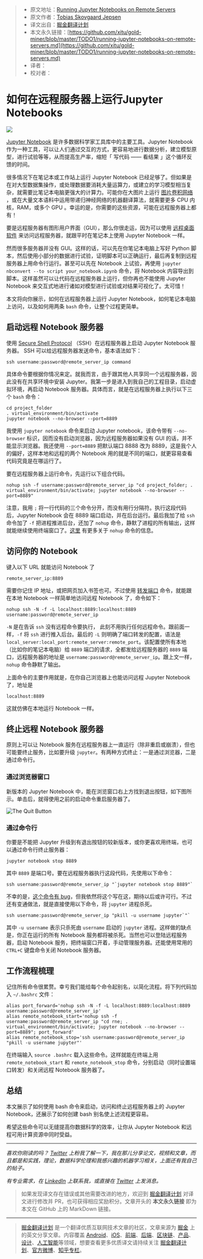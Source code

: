 > * 原文地址：[Running Jupyter Notebooks on Remote Servers](https://towardsdatascience.com/running-jupyter-notebooks-on-remote-servers-603fbcc256b3)
> * 原文作者：[Tobias Skovgaard Jepsen](https://medium.com/@tobiasskovgaardjepsen)
> * 译文出自：[掘金翻译计划](https://github.com/xitu/gold-miner)
> * 本文永久链接：[https://github.com/xitu/gold-miner/blob/master/TODO1/running-jupyter-notebooks-on-remote-servers.md](https://github.com/xitu/gold-miner/blob/master/TODO1/running-jupyter-notebooks-on-remote-servers.md)
> * 译者：
> * 校对者：

# 如何在远程服务器上运行Jupyter Notebooks

![](https://cdn-images-1.medium.com/max/3840/1*rhhk7heUKv1KA8p50I-ElA.jpeg)

[Jupyter Notebook](https://jupyter.org/)  是许多数据科学家工具库中的主要工具。Jupyter Notebook 作为一种工具，可以让人们通过交互的方式，更容易地进行数据分析，建立模型原型，进行试验等等，从而提高生产率，缩短「 写代码 —— 看结果 」这个循环反馈的时间。

很多情况下在笔记本或工作站上运行 Jupyter Notebook 已经足够了。但如果是在对大型数据集操作，或处理数据要消耗大量运算力，或建立的学习模型相当复杂，就需要比笔记本电脑更强大的计算力。可能你在大图片上运行 [图片卷积网络](https://towardsdatascience.com/how-to-do-deep-learning-on-graphs-with-graph-convolutional-networks-7d2250723780) ，或在大量文本语料中运用带递归神经网络的机器翻译算法，就需要更多 CPU 内核，RAM，或多个 GPU 。幸运的是，你需要的这些资源，可能在远程服务器上都有！

要是远程服务器有图形用户界面（GUI），那么你很走运，因为可以使用 [远程桌面软件](https://en.wikipedia.org/wiki/Remote_desktop_software) 来访问远程服务器，就跟平时在笔记本上使用 Jupyter Notebook 一样。

然而很多服务器并没有 GUI。这样的话，可以先在你笔记本电脑上写好 Python 脚本，然后使用小部分的数据进行试验，证明脚本可以正确运行，最后再复制到远程服务器上用命令行运行。甚至可以先在 Notebook 上试验，再使用 `jupyter nbconvert --to script your_notebook.ipynb`  命令，将 Notebook 内容导出到脚本。这样虽然可以让代码在远程服务器上运行，但你再也不能使用 Jupyter Notebook 来交互式地进行诸如对模型进行试验或对结果可视化了。太可惜！

本文将向你展示，如何在远程服务器上运行 Jupyter Notebook，如何笔记本电脑上访问，以及如何用两条 `bash` 命令，让整个过程更简单。

## 启动远程 Notebook 服务器

使用 [Secure Shell Protocol](https://en.wikipedia.org/wiki/Secure_Shell)  （SSH）在远程服务器上启动 Jupyter Notebook 服务器。 SSH 可以给远程服务器发送命令，基本语法如下：

```
ssh username:password@remote_server_ip command
```

具体命令要根据你情况来定。就我而言，由于跟其他人共享同一个远程服务器，因此没有在共享环境中安装 Jupyter。我第一步是进入到我自己的工程目录，启动虚拟环境，再启动 Notebook 服务器。具体而言，就是在远程服务器上执行以下三个 `bash` 命令：

```
cd project_folder
. virtual_environment/bin/activate
jupyter notebook --no-browser --port=8889
```

我使用 `jupyter notebook` 命令来启动 Jupyter notebook，该命令带有 `--no-browser` 标识，因而没有启动浏览器，因为远程服务器如果没有 GUI 的话，并不能显示浏览器。我还使用 `--port=8889` 把默认端口 8888 改为 8889，这是我个人的偏好，这样本地和远程的两个 Notebook 用的就是不同的端口，就更容易查看代码究竟是在哪运行了。

要在远程服务器上运行命令，先运行以下组合代码。

```
nohup ssh -f username:password@remote_server_ip "cd project_folder; . virtual_environment/bin/activate; jupyter notebook --no-browser --port=8889"
```

注意，我用  `;`  将一行代码的三个命令分开，而没有用行分隔符。执行这段代码后，Jupyter Notebook 会在 8889 端口启动，并在后台运行。最后我加了给  `ssh` 命令加了 `-f`  把进程推进后台，还加了 `nohup` 命令，静默了进程的所有输出，这样就能继续使用终端窗口了。[这里](https://www.computerhope.com/unix/unohup.htm) 有更多关于 `nohup`  命令的信息。

## 访问你的 Notebook

键入以下 URL 就能访问 Notebook 了

```
remote_server_ip:8889
```

需要你记住 IP 地址，或把网页加入书签也可。不过使用 [转发端口](https://en.wikipedia.org/wiki/Port_forwarding) 命令，就能跟在本地 Notebook 一样简单地访问远程 Notebook 了，命令如下：

```
nohup ssh -N -f -L localhost:8889:localhost:8889 username:password@remote_server_ip
```

`-N`  是在告诉  `ssh` 没有远程命令要执行， 此刻不用执行任何远程命令。跟前面一样，`-f` 将 `ssh` 进行推入后台。最后的 `-L` 则明确了端口转发的配置，语法是 `local_server:local_port:remote_server:remote_port`。该配置使所有本地（比如你的笔记本电脑）给 `8889` 端口的请求，全都发给远程服务器的 `8889` 端口，远程服务器的地址是 `username:password@remote_server_ip`。跟上文一样，`nohup` 命令静默了输出。

上面命令的主要作用就是，在你自己浏览器上也能访问远程 Jupyter Notebook 了，地址是

```
localhost:8889
```

这就仿佛在本地运行 Notebook 一样。

## 终止远程 Notebook 服务器

原则上可以让 Notebook 服务在远程服务器上一直运行（除非重启或崩溃），但也可能要终止服务，比如要升级  `jupyter`。有两种方式终止：一是通过浏览器，二是通过命令行。

### 通过浏览器窗口

新版本的 Jupyter Notebook 中，能在浏览窗口右上方找到退出按钮，如下图所示。单击后，就得使用之前的启动命令重启服务器了。

![The Quit Button](https://cdn-images-1.medium.com/max/6208/1*-_e16uYLCzydswb1COVosA.png)

### 通过命令行

你要是不能把 Jupyter 升级到有退出按钮的较新版本，或你更喜欢用终端，也可以通过命令行终止服务器：

```
jupyter notebook stop 8889
```

其中 `8889` 是端口号。要在远程服务器执行这段代码，先使用以下命令：

```
ssh username:password@remote_server_ip "`jupyter notebook stop 8889"`
```

不幸的是，[这个命令有 bug](https://github.com/jupyter/notebook/issues/2844#issuecomment-371220536)，但我依然将这个写在这，期待以后或许可行。不过还有变通做法，就是直接使用以下命令，将 `jupyter` 进程杀死。

```
ssh username:password@remote_server_ip "pkill -u username jupyter`"`
```

其中 `-u username` 表示只杀死由 `username` 启动的 `jupyter`  进程。这样做的缺点是，你正在运行的所有 Notebook 服务都将被杀死。当然也可以登陆远程服务器，启动 Notebook 服务，把终端窗口开着，手动管理服务器。还能使用常用的 `CTRL+C` 键盘命令关闭 Notebook  服务器。

## 工作流程梳理

记住所有命令很累赘。幸亏我们能给每个命令起别名，以简化流程。将下列代码加入  `~/.bashrc` 文件： 

```
alias port_forward='nohup ssh -N -f -L localhost:8889:localhost:8889 username:password@remote_server_ip'
alias remote_notebook_start='nohup ssh -f username:password@remote_server_ip "cd rne; . virtual_environment/bin/activate; jupyter notebook --no-browser --port=8889"; port_forward'
alias remote_notebook_stop='ssh username:password@remote_server_ip "pkill -u username jupyter"'
```

在终端输入 `source .bashrc` 载入这些命令。这样就能在终端上用 `remote_notebook_start` 和 `remote_notebook_stop` 命令，分别启动（同时设置端口转发）和关闭远程 Notebook 服务器了。

## 总结

本文展示了如何使用 bash 命令来启动，访问和终止远程服务器上的  Jupyter Notebook，还展示了如何创建 bash 别名使上述流程更容易。

希望这些命令可以无缝提高你数据科学的效率，让你从 Jupyter Notebook 和远程可用计算资源中同时受益。

* * *

_喜欢你刚读的吗？ [*Twitter*](https://twitter.com/TobiasSJepsen) 上粉我了解一下，我在那儿分享论文，视频和文章，而且都是和实践，理论，数据科学伦理和我感兴趣的机器学习相关，上面还有我自己的帖子。_

_有专业需求，在 [*LinkedIn*](https://www.linkedin.com/in/tobias-skovgaard-jepsen/)  上联系我，或直接在 [*Twitter*](https://twitter.com/TobiasSJepsen) 上发消息。_

> 如果发现译文存在错误或其他需要改进的地方，欢迎到 [掘金翻译计划](https://github.com/xitu/gold-miner) 对译文进行修改并 PR，也可获得相应奖励积分。文章开头的 **本文永久链接** 即为本文在 GitHub 上的 MarkDown 链接。

---

> [掘金翻译计划](https://github.com/xitu/gold-miner) 是一个翻译优质互联网技术文章的社区，文章来源为 [掘金](https://juejin.im) 上的英文分享文章。内容覆盖 [Android](https://github.com/xitu/gold-miner#android)、[iOS](https://github.com/xitu/gold-miner#ios)、[前端](https://github.com/xitu/gold-miner#前端)、[后端](https://github.com/xitu/gold-miner#后端)、[区块链](https://github.com/xitu/gold-miner#区块链)、[产品](https://github.com/xitu/gold-miner#产品)、[设计](https://github.com/xitu/gold-miner#设计)、[人工智能](https://github.com/xitu/gold-miner#人工智能)等领域，想要查看更多优质译文请持续关注 [掘金翻译计划](https://github.com/xitu/gold-miner)、[官方微博](http://weibo.com/juejinfanyi)、[知乎专栏](https://zhuanlan.zhihu.com/juejinfanyi)。
